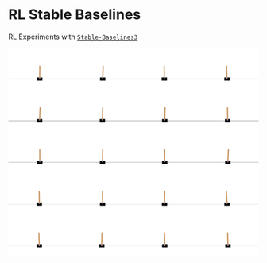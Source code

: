 # RL Stable Baselines
RL Experiments with [`Stable-Baselines3`](https://stable-baselines3.readthedocs.io/en/master/)

![Example](cartpole_example.gif)
